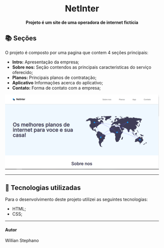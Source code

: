 <h1 align="center">
  <br>NetInter 
</h1>

<h4 align="center">
  Projeto é um site de uma operadora de internet fictícia 
</h4>

## 📚 Seções
O projeto é composto por uma pagina que contem 4 seções principais:

- **Intro:** Apresentação da empresa;
- **Sobre nos:** Seção contendos as principais caracteristicas do serviço oferecido;
- **Planos:** Principais planos de contratação;
- **Aplicativo** Informações acerca do aplicativo;
- **Contato:** Forma de contato com a empresa;


<img src="Conteudo/previa-img.PNG " alt="Imagem de pré-visualização da pagina">

---

## 💼 Tecnologias utilizadas
Para o desenvolvimento deste projeto utilizei as seguintes tecnologias:

- HTML;
- CSS;
---

#### Autor
Willian Stephano
